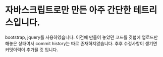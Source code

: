 # 자바스크립트로만 만든 아주 간단한 테트리스입니다.
bootstrap, jquery를 사용하였습니다.
이전에 만들어 놓았던 코드를 깃헙에 업로드만 해놓은 상태여서 commit history는 따로 존재하지않습니다. 추후 수정사항이 생기면 커밋이력이 추가될 것 입니다.
